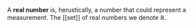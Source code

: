 A **real number** is, herustically, a number that could represent a measurement. The [[set]] of real numbers we denote $\mathbb{R}$.